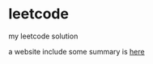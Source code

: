 # leetcode

my leetcode solution

a website include some summary is [here](http://fanyingming.github.io/leetcode)
